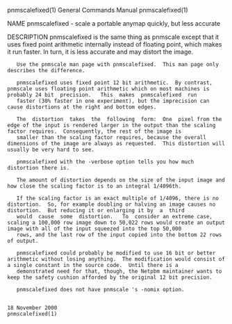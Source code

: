 pnmscalefixed(1)                                                                        General Commands Manual                                                                       pnmscalefixed(1)

NAME
       pnmscalefixed - scale a portable anymap quickly, but less accurate

DESCRIPTION
       pnmscalefixed  is  the same thing as pnmscale except that it uses fixed point arithmetic internally instead of floating point, which makes it run faster.  In turn, it is less accurate and may
       distort the image.

       Use the pnmscale man page with pnmscalefixed.  This man page only describes the difference.

       pnmscalefixed uses fixed point 12 bit arithmetic.  By contrast, pnmscale uses floating point arithmetic which on most machines is probably 24 bit  precision.   This  makes  pnmscalefixed  run
       faster (30% faster in one experiment), but the imprecision can cause distortions at the right and bottom edges.

       The  distortion  takes  the  following  form:  One  pixel from the edge of the input is rendered larger in the output than the scaling factor requires.  Consequently, the rest of the image is
       smaller than the scaling factor requires, because the overall dimensions of the image are always as requested.  This distortion will usually be very hard to see.

       pnmscalefixed with the -verbose option tells you how much distortion there is.

       The amount of distortion depends on the size of the input image and how close the scaling factor is to an integral 1/4096th.

       If the scaling factor is an exact multiple of 1/4096, there is no distortion.  So, for example doubling or halving an image causes no distortion.  But reducing it or enlarging it by  a  third
       would  cause  some  distortion.   To  consider an extreme case, scaling a 100,000 row image down to 50,022 rows would create an output image with all of the input squeezed into the top 50,000
       rows, and the last row of the input copied into the bottom 22 rows of output.

       pnmscalefixed could probably be modified to use 16 bit or better arithmetic without losing anything.  The modification would consist of a single constant in the source code.  Until there is a
       demonstrated need for that, though, the Netpbm maintainer wants to keep the safety cushion afforded by the original 12 bit precision.

       pnmscalefixed does not have pnmscale 's -nomix option.

                                                                                           18 November 2000                                                                           pnmscalefixed(1)
